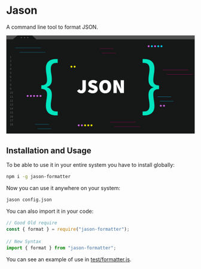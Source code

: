 # Jason

A command line tool to format JSON.

![Cover](./assets/cover.png)

## Installation and Usage

To be able to use it in your entire system you have to install globally:

```bash
npm i -g jason-formatter
```

Now you can use it anywhere on your system:

```bash
jason config.json
```

You can also import it in your code:

```javascript
// Good Old require
const { format } = require("jason-formatter");

// New Syntax
import { format } from "jason-formatter";
```

You can see an example of use in [test/formatter.js](./tests/formater.js).
